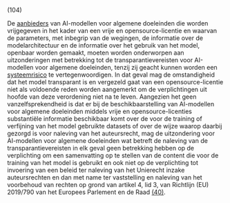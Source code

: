 (104)

De [aanbieders](a3.md#^aanbieder) van AI-modellen voor algemene doeleinden die worden vrijgegeven in het kader van een vrije en opensource-licentie en waarvan de parameters, met inbegrip van de wegingen, de informatie over de modelarchitectuur en de informatie over het gebruik van het model, openbaar worden gemaakt, moeten worden onderworpen aan uitzonderingen met betrekking tot de transparantievereisten voor AI-modellen voor algemene doeleinden, tenzij zij geacht kunnen worden een [systeemrisico](a3.md#^sysrisk) te vertegenwoordigen. In dat geval mag de omstandigheid dat het model transparant is en vergezeld gaat van een opensource-licentie niet als voldoende reden worden aangemerkt om de verplichtingen uit hoofde van deze verordening niet na te leven. Aangezien het geen vanzelfsprekendheid is dat er bij de beschikbaarstelling van AI-modellen voor algemene doeleinden middels vrije en opensource-licenties substantiële informatie beschikbaar komt over de voor de training of verfijning van het model gebruikte datasets of over de wijze waarop daarbij gezorgd is voor naleving van het auteursrecht, mag de uitzondering voor AI-modellen voor algemene doeleinden wat betreft de naleving van de transparantievereisten in elk geval geen betrekking hebben op de verplichting om een samenvatting op te stellen van de content die voor de training van het model is gebruikt en ook niet op de verplichting tot invoering van een beleid ter naleving van het Unierecht inzake auteursrechten en dan met name ter vaststelling en naleving van het voorbehoud van rechten op grond van artikel 4, lid 3, van Richtlijn (EU) 2019/790 van het Europees Parlement en de Raad [(40)](#ntr40-L_202401689NL.000101-E0040).